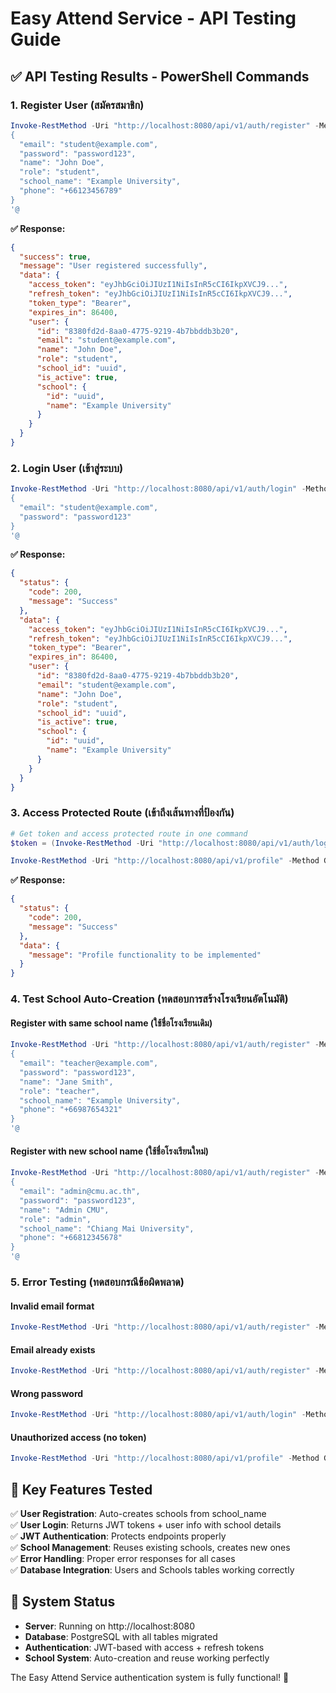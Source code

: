 # Easy Attend Service - API Testing Guide

## ✅ API Testing Results - PowerShell Commands

### 1. Register User (สมัครสมาชิก)

```powershell
Invoke-RestMethod -Uri "http://localhost:8080/api/v1/auth/register" -Method POST -ContentType "application/json" -Body @'
{
  "email": "student@example.com",
  "password": "password123",
  "name": "John Doe",
  "role": "student",
  "school_name": "Example University",
  "phone": "+66123456789"
}
'@
```

**✅ Response:** 
```json
{
  "success": true,
  "message": "User registered successfully",
  "data": {
    "access_token": "eyJhbGciOiJIUzI1NiIsInR5cCI6IkpXVCJ9...",
    "refresh_token": "eyJhbGciOiJIUzI1NiIsInR5cCI6IkpXVCJ9...",
    "token_type": "Bearer",
    "expires_in": 86400,
    "user": {
      "id": "8380fd2d-8aa0-4775-9219-4b7bbddb3b20",
      "email": "student@example.com",
      "name": "John Doe",
      "role": "student",
      "school_id": "uuid",
      "is_active": true,
      "school": {
        "id": "uuid",
        "name": "Example University"
      }
    }
  }
}
```

### 2. Login User (เข้าสู่ระบบ)

```powershell
Invoke-RestMethod -Uri "http://localhost:8080/api/v1/auth/login" -Method POST -ContentType "application/json" -Body @'
{
  "email": "student@example.com",
  "password": "password123"
}
'@
```

**✅ Response:**
```json
{
  "status": {
    "code": 200,
    "message": "Success"
  },
  "data": {
    "access_token": "eyJhbGciOiJIUzI1NiIsInR5cCI6IkpXVCJ9...",
    "refresh_token": "eyJhbGciOiJIUzI1NiIsInR5cCI6IkpXVCJ9...",
    "token_type": "Bearer",
    "expires_in": 86400,
    "user": {
      "id": "8380fd2d-8aa0-4775-9219-4b7bbddb3b20",
      "email": "student@example.com",
      "name": "John Doe",
      "role": "student",
      "school_id": "uuid",
      "is_active": true,
      "school": {
        "id": "uuid", 
        "name": "Example University"
      }
    }
  }
}
```

### 3. Access Protected Route (เข้าถึงเส้นทางที่ป้องกัน)

```powershell
# Get token and access protected route in one command
$token = (Invoke-RestMethod -Uri "http://localhost:8080/api/v1/auth/login" -Method POST -ContentType "application/json" -Body '{"email": "student@example.com", "password": "password123"}').data.access_token

Invoke-RestMethod -Uri "http://localhost:8080/api/v1/profile" -Method GET -Headers @{"Authorization" = "Bearer $token"}
```

**✅ Response:**
```json
{
  "status": {
    "code": 200,
    "message": "Success"
  },
  "data": {
    "message": "Profile functionality to be implemented"
  }
}
```

### 4. Test School Auto-Creation (ทดสอบการสร้างโรงเรียนอัตโนมัติ)

#### Register with same school name (ใช้ชื่อโรงเรียนเดิม)
```powershell
Invoke-RestMethod -Uri "http://localhost:8080/api/v1/auth/register" -Method POST -ContentType "application/json" -Body @'
{
  "email": "teacher@example.com",
  "password": "password123",
  "name": "Jane Smith",
  "role": "teacher",
  "school_name": "Example University",
  "phone": "+66987654321"
}
'@
```

#### Register with new school name (ใช้ชื่อโรงเรียนใหม่)
```powershell
Invoke-RestMethod -Uri "http://localhost:8080/api/v1/auth/register" -Method POST -ContentType "application/json" -Body @'
{
  "email": "admin@cmu.ac.th",
  "password": "password123",
  "name": "Admin CMU",
  "role": "admin",
  "school_name": "Chiang Mai University",
  "phone": "+66812345678"
}
'@
```

### 5. Error Testing (ทดสอบกรณีข้อผิดพลาด)

#### Invalid email format
```powershell
Invoke-RestMethod -Uri "http://localhost:8080/api/v1/auth/register" -Method POST -ContentType "application/json" -Body '{"email": "invalid-email", "password": "password123", "name": "Test User", "role": "student", "school_name": "Test School"}'
```

#### Email already exists
```powershell
Invoke-RestMethod -Uri "http://localhost:8080/api/v1/auth/register" -Method POST -ContentType "application/json" -Body '{"email": "student@example.com", "password": "password123", "name": "Another User", "role": "student", "school_name": "Test School"}'
```

#### Wrong password
```powershell
Invoke-RestMethod -Uri "http://localhost:8080/api/v1/auth/login" -Method POST -ContentType "application/json" -Body '{"email": "student@example.com", "password": "wrongpassword"}'
```

#### Unauthorized access (no token)
```powershell
Invoke-RestMethod -Uri "http://localhost:8080/api/v1/profile" -Method GET
```

## 🎯 Key Features Tested

✅ **User Registration**: Auto-creates schools from school_name  
✅ **User Login**: Returns JWT tokens + user info with school details  
✅ **JWT Authentication**: Protects endpoints properly  
✅ **School Management**: Reuses existing schools, creates new ones  
✅ **Error Handling**: Proper error responses for all cases  
✅ **Database Integration**: Users and Schools tables working correctly  

## 🚀 System Status

- **Server**: Running on http://localhost:8080
- **Database**: PostgreSQL with all tables migrated
- **Authentication**: JWT-based with access + refresh tokens
- **School System**: Auto-creation and reuse working perfectly

The Easy Attend Service authentication system is fully functional! 🎉